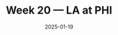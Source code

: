 ---
layout: game
title: Week 20 — LA at PHI
season: 2024
game_id: 2024_20_LA_PHI
week: 20
date: 2025-01-19
home_team: PHI
away_team: LA
final_home: 
final_away: 
pbp_url: /assets/data/pbp/2024/2024_20_LA_PHI.csv.gz
---